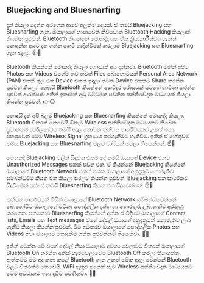 ## Bluejacking and Bluesnarfing

දැන් කියලා දෙන්න අරගෙන ආවේ අලුත්ම දෙයක්. ඒ තමයි Bluejacking සහ Bluesnarfing ගැන. ඔයාලාගේ භාෂාවෙන් කිව්වොත් Bluetooth Hacking කියලාත් කියන්න පුළුවන්. Bluetooth කියන්නේ මොකද්ද සහ ඒක ක්‍රියාකාරීත්වය ගැනත් නොදන්න අයට දැන ගන්න කෙටි හැඳින්වීමක් කරලාම Bluejacking සහ Bluesnarfing ගැන බලමු. 👍🤗

Bluetooth කියන්නේ මොකද්ද කියලා ගොඩාක් අය දන්නවා. Bluetooth මඟින් අපිට Photos සහ Videos වගේම තව තවත් Files බොහොමයක් Personal Area Network (PAN) එකක් තුල එක Device එකක ඉඳලා තවත් Device එකකට Share කරන්න පුළුවන් කියලා. හැබැයි Bluetooth කියන්නේ කෙටිදුර පරාසයක් යටතේ භාවිතා කරන්න පුළුවන් ආරක්ෂාව අතින් ඉතාමත් අඩු මට්ටමක පවතින සන්නිවේදන මාධ්‍යයක් කියලා කියන්න පුළුවන්. 👉😐

හොඳයි දැන් අපි බලමු Bluejacking සහ Bluesnarfing කියන්නේ මොකද්ද කියලා. Bluetooth විතරක් නෙවෙයි ඕනෑම Wireless සන්නිවේදන මධ්‍යයකම තිබෙන ප්‍රධානතම දුර්වලතාවය තමයි අදාල නොවන තුන්වන පාර්ශවයකට උනත් ඉතා පහසුවෙන් මෙම Wireless Signal ග්‍රහණය කරගැනීමට හැකිවීම. ඉතින් ඒ හේතුවම තමය Bluejacking සහ Bluesnarfing වලට වාසියක් වෙලා තියෙන්නේ. ☝️😬

මෙතනදී Bluejacking වලින් සිදුවන එකම දේ තමයි ඔයාගේ Device එකට Unauthorized Messages එකක් එවන එක. ඒ කියන්නේ Bluejacking කියන්නේ ඔයාලාගේ Bluetooth Network එකත් එක්ක ඔයාලාගේ අනුදැනුම නොමැතිව සම්බන්ධවීම කියන එක කියලා සරලව කියන්න පුළුවන්. Bluejacking එක සාර්ථකව සිදුවීමෙන් පස්සේ තමයි Bluesnarfing කියන එක සිදුවෙන්නේ. ✋🤧

තුන්වන පාර්ශවයක් විසින් ඔයාලාගේ Bluetooth Network සම්බන්ධවෙන්නේ බොහෝවිට ඔයාලාගේ වටිනා පෞද්ගලික දත්ත හා තොරතුරු ලබාගැනීම අරමුණු කරගෙන. එතකොට Bluesnarfing කියන්නේ අන්න ඒ විදිහට ඔයාලාගේ Contact lists, Emails සහ Text messages වගේ දේවල් ඔයාගේ අනුදැනුමක් නොමැතිව ලබා ගැනීම කියලා කියන්න පුළුවන්. මීට අමතරව ඔයාලාගේ පෞද්ගලික Photos සහ Videos පවා ඔයාලාට නොදැනීම ගන්න පුළුවන්කම තියෙනවා. 🤜😔

ඉතින් මෙන්න මේ වගේ දේවල් නිසා ඔයාලාට අවශ්‍ය වෙලාවට විතරක් ඔයාලාගේ Bluetooth On කරන්න අනික් හැමවෙලාවේම Bluetooth Off කරලා තියාගන්න. ඇත්තටම මම අද කතා කළේ Bluetooth ගැන උනත් මේක අදාල වෙන්නේ Bluetooth වලට විතරක්ම නෙවෙයි. WiFi ඇතුළු අනෙක් සෑම Wireless සන්නිවේදන මාධ්‍යයකම මෙම අවධානම ඉතා දැඩිව පවතිනවා. 🤝🤓
